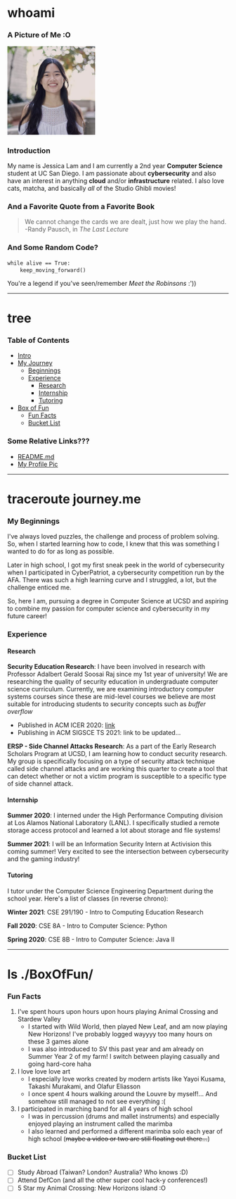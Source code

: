 # whoami
### A Picture of Me :O
<img src="./Jessica_Lam.jpeg" alt="my profile picture" width="200"/>

### Introduction
My name is Jessica Lam and I am currently a 2nd year **Computer Science** student at UC San Diego. I am passionate about **cybersecurity** and also have an interest in anything **cloud** and/or **infrastructure** related. I also love cats, matcha, and basically *all* of the Studio Ghibli movies!

### And a Favorite Quote from a Favorite Book
> We cannot change the cards we are dealt, just how we play the hand.
>   -Randy Pausch, in *The Last Lecture*

### And Some Random Code?
```
while alive == True:
    keep_moving_forward()
```
You're a legend if you've seen/remember *Meet the Robinsons* :'))

---

# tree
### Table of Contents
- [Intro](https://jesslam948.github.io/#whoami)
- [My Journey](https://jesslam948.github.io/#traceroute-journeyme)
    - [Beginnings](https://jesslam948.github.io/#my-beginnings)
    - [Experience](https://jesslam948.github.io/#experience)
        - [Research](https://jesslam948.github.io/#research)
        - [Internship](https://jesslam948.github.io/#internship)
        - [Tutoring](https://jesslam948.github.io/#tutoring)
- [Box of Fun](https://jesslam948.github.io/#ls-boxoffun)
    - [Fun Facts](https://jesslam948.github.io/#fun-facts)
    - [Bucket List](https://jesslam948.github.io/#bucket-list)

### Some Relative Links???
- [README.md](./README.md)
- [My Profile Pic](./Jessica_Lam.jpeg)

---

# traceroute journey.me
### My Beginnings
I've always loved puzzles, the challenge and process of problem solving. So, when I started learning how to code, I knew that this was something I wanted to do for as long as possible.

Later in high school, I got my first sneak peek in the world of cybersecurity when I participated in CyberPatriot, a cybersecurity competition run by the AFA. There was such a high learning curve and I struggled, a lot, but the challenge enticed me.

So, here I am, pursuing a degree in Computer Science at UCSD and aspiring to combine my passion for computer science and cybersecurity in my future career!

### Experience
#### Research
**Security Education Research**: I have been involved in research with Professor Adalbert Gerald Soosai Raj since my 1st year of university! We are researching the quality of security education in undergraduate computer science curriculum. Currently, we are examining introductory computer systems courses since these are mid-level courses we believe are most suitable for introducing students to security concepts such as *buffer overflow*
- Published in ACM ICER 2020: [link](https://dl.acm.org/doi/10.1145/3372782.3406266)
- Publishing in ACM SIGSCE TS 2021: link to be updated...

**ERSP - Side Channel Attacks Research**: As a part of the Early Research Scholars Program at UCSD, I am learning how to conduct security research. My group is specifically focusing on a type of security attack technique called side channel attacks and are working this quarter to create a tool that can detect whether or not a victim program is susceptible to a specific type of side channel attack.

#### Internship
**Summer 2020**: I interned under the High Performance Computing division at Los Alamos National Laboratory (LANL). I specifically studied a remote storage access protocol and learned a lot about storage and file systems!

**Summer 2021**: I will be an Information Security Intern at Activision this coming summer! Very excited to see the intersection between cybersecurity and the gaming industry!

#### Tutoring
I tutor under the Computer Science Engineering Department during the school year. Here's a list of classes (in reverse chrono):

**Winter 2021**: CSE 291/190 - Intro to Computing Education Research

**Fall 2020**: CSE 8A - Intro to Computer Science: Python

**Spring 2020**: CSE 8B - Intro to Computer Science: Java II

---

# ls ./BoxOfFun/
### Fun Facts
1. I've spent hours upon hours upon hours playing Animal Crossing and Stardew Valley
    - I started with Wild World, then played New Leaf, and am now playing New Horizons! I've probably logged wayyyy too many hours on these 3 games alone
    - I was also introduced to SV this past year and am already on Summer Year 2 of my farm! I switch between playing casually and going hard-core haha
2. I love love love art
    - I especially love works created by modern artists like Yayoi Kusama, Takashi Murakami, and Olafur Eliasson
    - I once spent 4 hours walking around the Louvre by myself!... And somehow still managed to not see everything :(
3. I participated in marching band for all 4 years of high school
    - I was in percussion (drums and mallet instruments) and especially enjoyed playing an instrument called the marimba
    - I also learned and performed a different marimba solo each year of high school (~~maybe a video or two are still floating out there...~~)

### Bucket List
- [ ]  Study Abroad (Taiwan? London? Australia? Who knows :D)
- [ ]  Attend DefCon (and all the other super cool hack-y conferences!)
- [ ]  5 Star my Animal Crossing: New Horizons island :O
